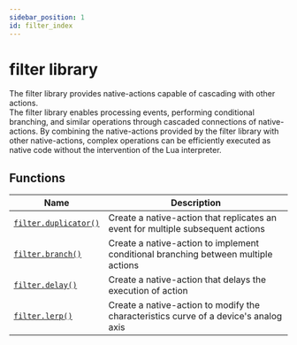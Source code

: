 ```yaml
---
sidebar_position: 1
id: filter_index
---
```


# filter library
The filter library provides native-actions capable of cascading with other actions.<br/>
The filter library enables processing events, performing conditional branching, and similar operations through cascaded connections of native-actions.
By combining the native-actions provided by the filter library with other native-actions, complex operations can be efficiently executed as native code without the intervention of the Lua interpreter.

## Functions
|Name|Description|
|-|-|
|[```filter.duplicator()```](/libs/filter/filter_duplicator)|Create a native-action that replicates an event for multiple subsequent actions|
|[```filter.branch()```](/libs/filter/filter_branch)|Create a native-action to implement conditional branching between multiple actions|
|[```filter.delay()```](/libs/filter/filter_delay)|Create a native-action that delays the execution of action|
|[```filter.lerp()```](/libs/filter/filter_lerp)|Create a native-action to modify the characteristics curve of a device's analog axis|
